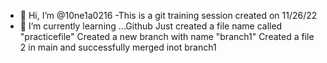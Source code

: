 - 👋 Hi, I’m @10ne1a0216
-This is a git training session created on 11/26/22
- 🌱 I’m currently learning ...Github
Just created a file name called "practicefile"
Created a new branch with name "branch1"
Created a file 2 in main and successfully merged inot branch1


<!---
10ne1a0216/10ne1a0216 is a ✨ special ✨ repository because its `README.md` (this file) appears on your GitHub profile.
You can click the Preview link to take a look at your changes.
--->
